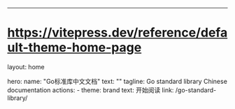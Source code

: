 ---
# https://vitepress.dev/reference/default-theme-home-page
layout: home

hero:
  name: "Go标准库中文文档"
  text: ""
  tagline: Go standard library Chinese documentation
  actions:
    - theme: brand
      text: 开始阅读
      link: /go-standard-library/


